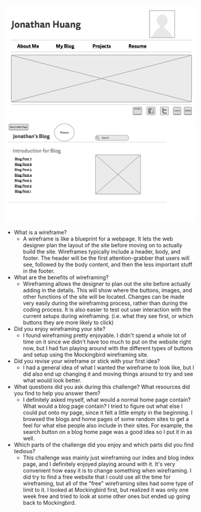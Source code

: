 ![wireframe-index](imgs/wireframe-index.png)
![wireframe-blog-index](imgs/wireframe-blog-index.png)

* What is a wireframe?
  - A wireframe is like a blueprint for a webpage. It lets the web designer plan the layout of the site before moving on to actually build the site. Wireframes typically include a header, body, and footer. The header will be the first attention-grabber that users will see, followed by the body content, and then the less important stuff in the footer.
* What are the benefits of wireframing?
  - Wireframing allows the designer to plan out the site before actually adding in the details. This will show where the buttons, images, and other functions of the site will be located. Changes can be made very easily during the wireframing process, rather than during the coding process. It is also easier to test out user interaction with the current setups during wireframing. (i.e. what they see first, or which buttons they are more likely to click)
* Did you enjoy wireframing your site?
  - I found wireframing pretty enjoyable. I didn't spend a whole lot of time on it since we didn't have too much to put on the website right now, but I had fun playing around with the different types of buttons and setup using the Mockingbird wireframing site.
* Did you revise your wireframe or stick with your first idea?
  - I had a general idea of what I wanted the wireframe to look like, but I did also end up changing it and moving things around to try and see what would look better.
* What questions did you ask during this challenge? What resources did you find to help you answer them?
  - I definitely asked myself, what would a normal home page contain? What would a blog page contain? I tried to figure out what else I could put onto my page, since it felt a little empty in the beginning. I browsed the blogs and home pages of some random sites to get a feel for what else people also include in their sites. For example, the search button on a blog home page was a good idea so I put it in as well.
* Which parts of the challenge did you enjoy and which parts did you find tedious?
  - This challenge was mainly just wireframing our index and blog index page, and I definitely enjoyed playing around with it. It's very convenient how easy it is to change something when wireframing. I did try to find a free website that I could use all the time for wireframing, but all of the "free" wireframing sites had some type of limit to it. I looked at Mockingbird first, but realized it was only one week free and tried to look at some other ones but ended up going back to Mockingbird.